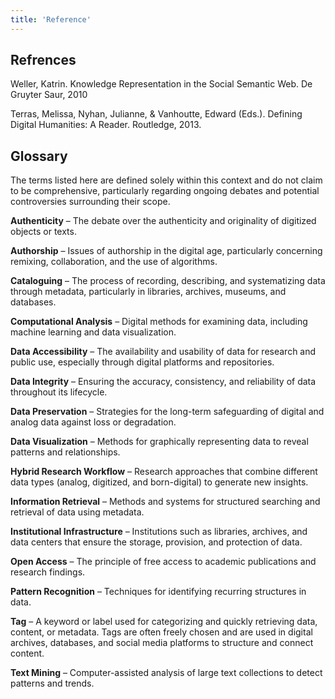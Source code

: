 ```yaml
---
title: 'Reference'
---
```


## Refrences

Weller, Katrin. Knowledge Representation in the Social Semantic Web. De Gruyter Saur, 2010

Terras, Melissa, Nyhan, Julianne, & Vanhoutte, Edward (Eds.). Defining Digital Humanities: A Reader. Routledge, 2013.

## Glossary


The terms listed here are defined solely within this context and do not claim to be comprehensive, particularly regarding ongoing debates and potential controversies surrounding their scope.

**Authenticity** – The debate over the authenticity and originality of digitized objects or texts.

**Authorship** – Issues of authorship in the digital age, particularly concerning remixing, collaboration, and the use of algorithms.

**Cataloguing** – The process of recording, describing, and systematizing data through metadata, particularly in libraries, archives, museums, and databases.

**Computational Analysis** – Digital methods for examining data, including machine learning and data visualization.

**Data Accessibility** – The availability and usability of data for research and public use, especially through digital platforms and repositories.

**Data Integrity** – Ensuring the accuracy, consistency, and reliability of data throughout its lifecycle.

**Data Preservation** – Strategies for the long-term safeguarding of digital and analog data against loss or degradation.

**Data Visualization** – Methods for graphically representing data to reveal patterns and relationships.

**Hybrid Research Workflow** – Research approaches that combine different data types (analog, digitized, and born-digital) to generate new insights.

**Information Retrieval** – Methods and systems for structured searching and retrieval of data using metadata.

**Institutional Infrastructure** – Institutions such as libraries, archives, and data centers that ensure the storage, provision, and protection of data.

**Open Access** – The principle of free access to academic publications and research findings.

**Pattern Recognition** – Techniques for identifying recurring structures in data.

**Tag** – A keyword or label used for categorizing and quickly retrieving data, content, or metadata. Tags are often freely chosen and are used in digital archives, databases, and social media platforms to structure and connect content.

**Text Mining** – Computer-assisted analysis of large text collections to detect patterns and trends.
